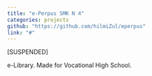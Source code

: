 ```yaml
---
title: "e-Perpus SMK N 4"
categories: projects
github: "https://github.com/hilmiZul/eperpus"
link: "#"
---
```

[SUSPENDED]

e-Library. Made for Vocational High School.
